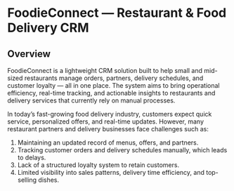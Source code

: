 # FoodieConnect — Restaurant & Food Delivery CRM

## Overview
FoodieConnect is a lightweight CRM solution built to help small and mid-sized restaurants manage orders, partners, delivery schedules, and customer loyalty — all in one place. The system aims to bring operational efficiency, real-time tracking, and actionable insights to restaurants and delivery services that currently rely on manual processes.

In today’s fast-growing food delivery industry, customers expect quick service, personalized offers, and real-time updates. However, many restaurant partners and delivery businesses face challenges such as:

1. Maintaining an updated record of menus, offers, and partners.
2. Tracking customer orders and delivery schedules manually, which leads to delays.
3. Lack of a structured loyalty system to retain customers.
4. Limited visibility into sales patterns, delivery time efficiency, and top-selling dishes.
